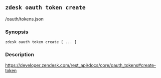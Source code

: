 ## `zdesk oauth token create`

/oauth/tokens.json

### Synopsis

    zdesk oauth token create [ ... ]

### Description

https://developer.zendesk.com/rest_api/docs/core/oauth_tokens#create-token

